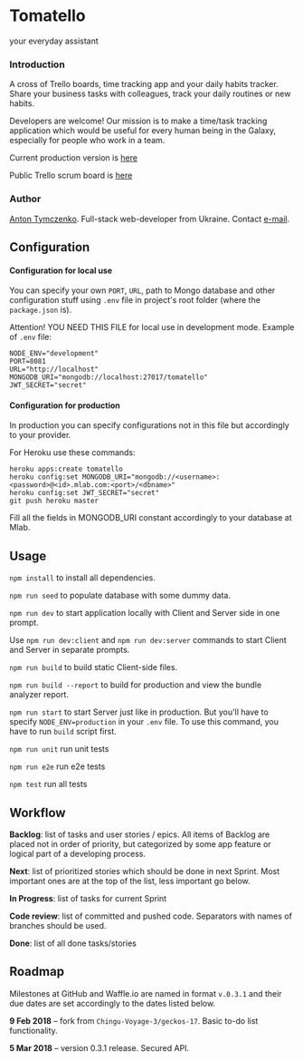 # Tomatello
your everyday assistant

### Introduction
A cross of Trello boards, time tracking app and your daily habits tracker. Share your business tasks with colleagues, track your daily routines or new habits.

Developers are welcome! Our mission is to make a time/task tracking application which would be useful for every human being in the Galaxy, especially for people who work in a team.

Current production version is [here](https://tomatello.herokuapp.com/)

Public Trello scrum board is [here](https://trello.com/b/oqfUgn3U/tomatello)

### Author
[Anton Tymczenko](https://github.com/AntonTymczenko). Full-stack web-developer from Ukraine. Contact [e-mail](mailto:a.tymczenko@gmail.com?Subject=Tomatello).

## Configuration

#### Configuration for local use
You can specify your own `PORT`, `URL`, path to Mongo database and other
configuration stuff using `.env` file in project's root folder (where the
`package.json` is).

Attention!
YOU NEED THIS FILE for local use in development mode. Example of `.env` file:
```
NODE_ENV="development"
PORT=8081
URL="http://localhost"
MONGODB_URI="mongodb://localhost:27017/tomatello"
JWT_SECRET="secret"
```

#### Configuration for production
In production you can specify configurations not in this file but accordingly
to your provider.

For Heroku use these commands:
```
heroku apps:create tomatello
heroku config:set MONGODB_URI="mongodb://<username>:<password>@<id>.mlab.com:<port>/<dbname>"
heroku config:set JWT_SECRET="secret"
git push heroku master
```

Fill all the fields in MONGODB_URI constant accordingly to your database at Mlab.

## Usage

`npm install` to install all dependencies.

`npm run seed` to populate database with some dummy data.

`npm run dev` to start application locally with Client and Server side in one
prompt.

Use `npm run dev:client` and `npm run dev:server` commands to start Client and
Server in separate prompts.

`npm run build` to build static Client-side files.

`npm run build --report` to build for production and view the bundle analyzer
report.

`npm run start` to start Server just like in production. But you'll have
to specify `NODE_ENV=production` in your `.env` file. To use this command,
you have to run `build` script first.

`npm run unit` run unit tests

`npm run e2e` run e2e tests

`npm test` run all tests

## Workflow

**Backlog**: list of tasks and user stories / epics. All items of Backlog are placed not in order of priority, but categorized by some app feature or logical part of a developing process.

**Next**: list of prioritized stories which should be done in next Sprint. Most important ones are at the top of the list, less important go below.

**In Progress**: list of tasks for current Sprint

**Code review**: list of committed and pushed code. Separators with names of branches should be used.

**Done**: list of all done tasks/stories


## Roadmap

Milestones at GitHub and Waffle.io are named in format `v.0.3.1` and their due dates are set accordingly to the dates listed below.

**9 Feb 2018** – fork from `Chingu-Voyage-3/geckos-17`. Basic to-do list functionality.

**5 Mar 2018** – version 0.3.1 release. Secured API.
